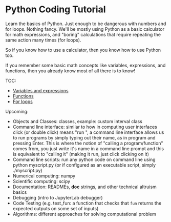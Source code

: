
# Python Coding Tutorial

Learn the basics of Python. Just enough to be dangerous with numbers and for loops.
Nothing fancy. We'll be mostly using Python as a basic calculator for math expressions,
and "boring" calculations that require repeating the same action many times (for loops).

So if you know how to use a calculator, then you know how to use Python too.

If you remember some basic math concepts like variables, expressions, and functions,
then you already know most of all there is to know!

TOC:
- [Variables and expressions](./variables_and_expressions)
- [Functions](./functions)
- [For loops](./for_loops_and_vectors)

Upcoming:
- Objects and Classes: classes, example: custom interval class
- Command line interface: similar to how in computing user interfaces click (or
  double click) means "run <program>", a command line interface allows us to
  run programs by simply typing out their name, as in    program    and pressing
  Enter. This is where the notion of "calling a program/function" comes from, you
  just write it's name in a command line prompt and this is equivalent to
  "calling it" (making it run, just click clicking on it)
- Command line scripts: run any python code on command line using  python
  myscript.py (or if configured as an executable script, simply ./myscript.py)
- Numerical computing: numpy
- Scientific computing: scipy
- Documentation: READMEs, __doc__ strings, and other technical altruism basics
- Debugging (intro to JupyterLab debugger)
- Code Testing (e.g. test_fun: a function that checks that `fun` returns the expected outputs on some set of inputs)
- Algorithms: different approaches for solving computational problem


